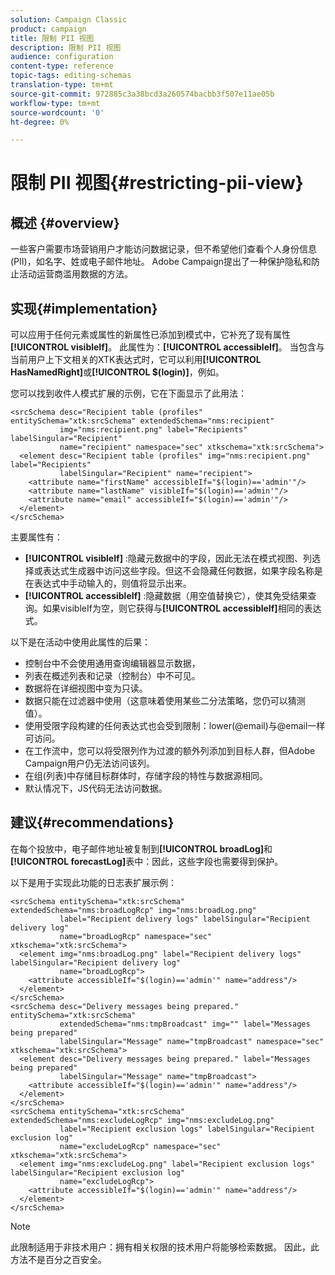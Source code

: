 ```yaml
---
solution: Campaign Classic
product: campaign
title: 限制 PII 视图
description: 限制 PII 视图
audience: configuration
content-type: reference
topic-tags: editing-schemas
translation-type: tm+mt
source-git-commit: 972885c3a38bcd3a260574bacbb3f507e11ae05b
workflow-type: tm+mt
source-wordcount: '0'
ht-degree: 0%

---
```



# 限制 PII 视图{#restricting-pii-view}

## 概述 {#overview}

一些客户需要市场营销用户才能访问数据记录，但不希望他们查看个人身份信息(PII)，如名字、姓或电子邮件地址。 Adobe Campaign提出了一种保护隐私和防止活动运营商滥用数据的方法。

## 实现{#implementation}

可以应用于任何元素或属性的新属性已添加到模式中，它补充了现有属性&#x200B;**[!UICONTROL visibleIf]**。 此属性为：**[!UICONTROL accessibleIf]**。 当包含与当前用户上下文相关的XTK表达式时，它可以利用&#x200B;**[!UICONTROL HasNamedRight]**&#x200B;或&#x200B;**[!UICONTROL $(login)]**，例如。

您可以找到收件人模式扩展的示例，它在下面显示了此用法：

```
<srcSchema desc="Recipient table (profiles" entitySchema="xtk:srcSchema" extendedSchema="nms:recipient"
           img="nms:recipient.png" label="Recipients" labelSingular="Recipient"
           name="recipient" namespace="sec" xtkschema="xtk:srcSchema">
  <element desc="Recipient table (profiles" img="nms:recipient.png" label="Recipients"
           labelSingular="Recipient" name="recipient">
    <attribute name="firstName" accessibleIf="$(login)=='admin'"/>
    <attribute name="lastName" visibleIf="$(login)=='admin'"/>
    <attribute name="email" accessibleIf="$(login)=='admin'"/>
  </element>
</srcSchema>
```

主要属性有：

* **[!UICONTROL visibleIf]** :隐藏元数据中的字段，因此无法在模式视图、列选择或表达式生成器中访问这些字段。但这不会隐藏任何数据，如果字段名称是在表达式中手动输入的，则值将显示出来。
* **[!UICONTROL accessibleIf]** :隐藏数据（用空值替换它），使其免受结果查询。如果visibleIf为空，则它获得与&#x200B;**[!UICONTROL accessibleIf]**&#x200B;相同的表达式。

以下是在活动中使用此属性的后果：

* 控制台中不会使用通用查询编辑器显示数据，
* 列表在概述列表和记录（控制台）中不可见。
* 数据将在详细视图中变为只读。
* 数据只能在过滤器中使用（这意味着使用某些二分法策略，您仍可以猜测值）。
* 使用受限字段构建的任何表达式也会受到限制：lower(@email)与@email一样可访问。
* 在工作流中，您可以将受限列作为过渡的额外列添加到目标人群，但Adobe Campaign用户仍无法访问该列。
* 在组(列表)中存储目标群体时，存储字段的特性与数据源相同。
* 默认情况下，JS代码无法访问数据。

## 建议{#recommendations}

在每个投放中，电子邮件地址被复制到&#x200B;**[!UICONTROL broadLog]**&#x200B;和&#x200B;**[!UICONTROL forecastLog]**&#x200B;表中：因此，这些字段也需要得到保护。

以下是用于实现此功能的日志表扩展示例：

```
<srcSchema entitySchema="xtk:srcSchema" extendedSchema="nms:broadLogRcp" img="nms:broadLog.png"
           label="Recipient delivery logs" labelSingular="Recipient delivery log"
           name="broadLogRcp" namespace="sec" xtkschema="xtk:srcSchema">
  <element img="nms:broadLog.png" label="Recipient delivery logs" labelSingular="Recipient delivery log"
           name="broadLogRcp">
    <attribute accessibleIf="$(login)=='admin'" name="address"/>
  </element>
</srcSchema>
<srcSchema desc="Delivery messages being prepared." entitySchema="xtk:srcSchema"
           extendedSchema="nms:tmpBroadcast" img="" label="Messages being prepared"
           labelSingular="Message" name="tmpBroadcast" namespace="sec" xtkschema="xtk:srcSchema">
  <element desc="Delivery messages being prepared." label="Messages being prepared"
           labelSingular="Message" name="tmpBroadcast">
    <attribute accessibleIf="$(login)=='admin'" name="address"/>
  </element>
</srcSchema>
<srcSchema entitySchema="xtk:srcSchema" extendedSchema="nms:excludeLogRcp" img="nms:excludeLog.png"
           label="Recipient exclusion logs" labelSingular="Recipient exclusion log"
           name="excludeLogRcp" namespace="sec" xtkschema="xtk:srcSchema">
  <element img="nms:excludeLog.png" label="Recipient exclusion logs" labelSingular="Recipient exclusion log"
           name="excludeLogRcp">
    <attribute accessibleIf="$(login)=='admin'" name="address"/>
  </element>
</srcSchema>
```

>[!NOTE]
>
>此限制适用于非技术用户：拥有相关权限的技术用户将能够检索数据。 因此，此方法不是百分之百安全。

